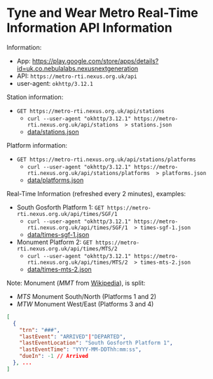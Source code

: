 # Tyne and Wear Metro Real-Time Information API Information 

Information:
* App: https://play.google.com/store/apps/details?id=uk.co.nebulalabs.nexusnextgeneration
* API: `https://metro-rti.nexus.org.uk/api`
* user-agent: `okhttp/3.12.1`

Station information:
* `GET https://metro-rti.nexus.org.uk/api/stations`
  * `curl --user-agent "okhttp/3.12.1" https://metro-rti.nexus.org.uk/api/stations  > stations.json`
  * [data/stations.json](data/stations.json)

Platform information:
* `GET https://metro-rti.nexus.org.uk/api/stations/platforms`
  * `curl --user-agent "okhttp/3.12.1" https://metro-rti.nexus.org.uk/api/stations/platforms  > platforms.json`
  * [data/platforms.json](data/platforms.json)

Real-Time Information (refreshed every 2 minutes), examples:
* South Gosforth Platform 1: `GET https://metro-rti.nexus.org.uk/api/times/SGF/1`
  * `curl --user-agent "okhttp/3.12.1" https://metro-rti.nexus.org.uk/api/times/SGF/1  > times-sgf-1.json`
  * [data/times-sgf-1.json](data/times-sgf-1.json)
* Monument Platform 2: `GET https://metro-rti.nexus.org.uk/api/times/MTS/2`
  * `curl --user-agent "okhttp/3.12.1" https://metro-rti.nexus.org.uk/api/times/MTS/2  > times-mts-2.json`
  * [data/times-mts-2.json](data/times-mts-2.json)

Note: Monument (*MMT* from [Wikipedia](data/wikipedia-metro-stations.txt)), is split:
* *MTS* Monument South/North (Platforms 1 and 2)
* *MTW* Monument West/East (Platforms 3 and 4)

```json
[
  {
    "trn": "###",
    "lastEvent": "ARRIVED"|"DEPARTED",
    "lastEventLocation": "South Gosforth Platform 1",
    "lastEventTime": "YYYY-MM-DDThh:mm:ss",
    "dueIn": -1 // Arrived
  }, ...
]
```
